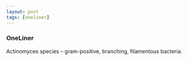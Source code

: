 ```yaml
---
layout: post
tags: [oneliner]
---
```



### OneLiner

Actinomyces species – gram-positive, branching, filamentous bacteria.
